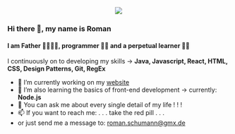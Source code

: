 [<p align="center"> <img src='https://mr-r0m4n.de/src/img/mr-r0m4n1.png'></p>](https://www.Mr-R0m4n.de)

### Hi there 👋, my name is Roman
#### I am Father 👨‍👩‍👧‍👦, programmer 👨‍💻 and a perpetual learner 👨‍🎓 

I continuously on to developing my skills -> **Java, Javascript, React, HTML, CSS, Design Patterns, Git, RegEx**

- 🔭 I’m currently working on my [website](https://www.Mr-R0m4n.net) 
- 🌱 I’m also learning the basics of front-end development -> currently: **Node.js**
- 💬 You can ask me about every single detail of my life ! ! !
- 📫 If you want to reach me:  . . . take the red pill . . .
- or just send me a message to: <roman.schumann@gmx.de>
